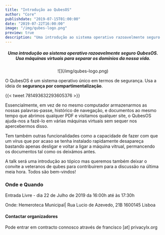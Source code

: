 ```yaml
---
title: "Introdução ao QubesOS"
author: "Core"
publishdate: "2019-07-15T01:00:00"
date: "2019-07-22T16:00:00"
image: "/img/qubes-logo.png"
preview: true
description: "Uma introdução ao sistema operativo razoavelmente seguro QubesOS. Usa máquinas virtuais para separar os domínios da nossa vida."
---
```


##### <center>**Uma introdução ao sistema operativo razoavelmente seguro QubesOS. Usa máquinas virtuais para separar os domínios da nossa vida.**</center>

<center>![](/img/qubes-logo.png)</center>

O QubesOS é um sistema operativo único em termos de segurança. Usa a ideia de **segurança por compartimentalização**.

{{< tweet 781493632293605376 >}}

Essencialmente, em vez de no mesmo computador armazenarmos as nossas palavras-passe, histórico de navegação, e documentos ao mesmo tempo que abrimos qualquer PDF e visitamos qualquer site, o QubesOS ajuda-nos a fazê-lo em várias máquinas virtuais sem sequer nos apercebermos disso.

Tem também outras funcionalidades como a capacidade de fazer com que um vírus que por acaso se tenha instalado rapidamente desapareça bastando apenas desligar e voltar a ligar a máquina vitrual, permancendo os documentos tal como os deixámos antes.

A talk será uma introdução ao tópico mas queremos também deixar o convite a veteranos de qubes para contribuirem para a discussão na última meia hora. Todos são bem-vindos!

### Onde e Quando

Entrada Livre - dia 22 de Julho de 2019 da 16:00h até às 17:30h

Onde: Hemeroteca Municipal| Rua Lucio de Azevedo, 21B 1600145 Lisboa

#### Contactar organizadores
Pode entrar em contracto connosco através de francisco [at] privacylx.org
